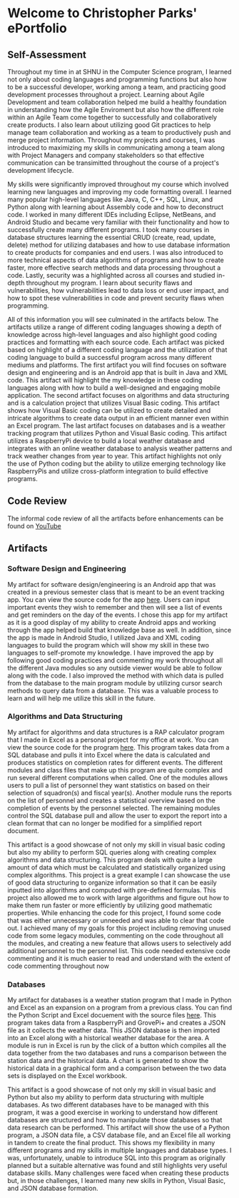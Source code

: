 # Welcome to Christopher Parks' ePortfolio

## Self-Assessment

Throughout my time in at SHNU in the Computer Science program, I learned not only about coding languages and programming functions but also how to be a successful developer, working among a team, and practicing good development processes throughout a project.  Learning about Agile Development and team collaboration helped me build a healthy foundation in understanding how the Agile Enviroment but also how the different role within an Agile Team come together to successfully and collaboratively create products.  I also learn about utilizing good Git practices to help manage team collaboration and working as a team to productively push and merge project information.  Throughout my projects and courses, I was introduced to maximizing my skills in communicating among a team along with Project Managers and company stakeholders so that effective communication can be transimitted throughout the course of a project's development lifecycle.

My skills were significantly improved throughout my course which involved learning new languages and improving my code formatting overall.  I learned many popular high-level languages like Java, C, C++, SQL, Linux, and Python along with learning about Assembly code and how to deconstruct code.  I worked in many different IDEs including Eclipse, NetBeans, and Android Studio and became very familiar with their functionality and how to successfully create many different programs.  I took many courses in database structures learning the essential CRUD (create, read, update, delete) method for utilizing databases and how to use database information to create products for companies and end users.  I was also introduced to more technical aspects of data algorithms of programs and how to create faster, more effective search methods and data processing throughout a code.  Lastly, security was a highlighted across all courses and studied in-depth throughout my program.  I learn about security flaws and vulnerabilities, how vulnerabilities lead to data loss or end user impact, and how to spot these vulnerabilities in code and prevent security flaws when programming.

All of this information you will see culminated in the artifacts below.  The artifacts utilize a range of different coding languages showing a depth of knowledge across high-level languages and also highlight good coding practices and formatting with each source code.  Each artifact was picked based on highlight of a different coding language and the utilization of that coding language to build a successful program across many different mediums and platforms.  The first artifact you will find focuses on software design and engineering and is an Android app that is built in Java and XML code.  This artifact will highlight the my knowledge in these coding languages along with how to build a well-designed and engaging mobile application.  The second artifact focuses on algorithms and data structuring and is a calculation project that utilizes Visual Basic coding.  This artifact shows how Visual Basic coding can be utilized to create detailed and intricate algorithms to create data output in an efficient manner even within an Excel program.  The last artifact focuses on databases and is a weather tracking program that utilizes Python and Visual Basic coding.  This artifact utilizes a RaspberryPi device to build a local weather database and integrates with an online weather database to analysis weather patterns and track weather changes from year to year.  This artifact highlights not only the use of Python coding but the ability to utilize emerging technology like RaspberryPis and utilize cross-platform integration to build effective programs.

## Code Review

The informal code review of all the artifacts before enhancements can be found on [YouTube](https://www.youtube.com/watch?v=LO5R9o2_AcE)

## Artifacts

### Software Design and Engineering
My artifact for software design/engineering is an Android app that was created in a previous semester class that is meant to be an event tracking app.   You can view the source code for the app [here](https://github.com/chrislparks7/ePortfolio/blob/master/Event%20Tracking%20App%20(Software%20Design%20and%20Engineering).zip). Users can input important events they wish to remember and then will see a list of events and get reminders on the day of the events.  I chose this app for my artifact as it is a good display of my ability to create Android apps and working through the app helped build that knowledge base as well.  In addition, since the app is made in Android Studio, I utilized Java and XML coding languages to build the program which will show my skill in these two languages to self-promote my knowledge.  I have improved the app by following good coding practices and commenting my work throughout all the different Java modules so any outside viewer would be able to follow along with the code.  I also improved the method with which data is pulled from the database to the main program module by utilizing cursor search methods to query data from a database.  This was a valuable process to learn and will help me utilize this skill in the future. 

### Algorithms and Data Structuring
My artifact for algorithms and data structures is a RAP calculator program that I made in Excel as a personal project for my office at work.  You can view the source code for the program [here](https://github.com/chrislparks7/ePortfolio/blob/master/RAP%20Calculator%20(Algorithm%20and%20Data%20Structures).zip).  This program takes data from a SQL database and pulls it into Excel where the data is calculated and produces statistics on completion rates for different events.  The different modules and class files that make up this program are quite complex and run several different computations when called.  One of the modules allows users to pull a list of personnel they want statistics on based on their selection of squadron(s) and fiscal year(s).  Another module runs the reports on the list of personnel and creates a statistical overview based on the completion of events by the personnel selected.  The remaining modules control the SQL database pull and allow the user to export the report into a clean format that can no longer be modified for a simplified report document. 
	
This artifact is a good showcase of not only my skill in visual basic coding but also my ability to perform SQL queries along with creating complex algorithms and data structuring.  This program deals with quite a large amount of data which must be calculated and statistically organized using complex algorithms.  This project is a great example I can showcase the use of good data structuring to organize information so that it can be easily inputted into algorithms and computed with pre-defined formulas.  This project also allowed me to work with large algorithms and figure out how to make them run faster or more efficiently by utilizing good mathematic properties. While enhancing the code for this project, I found some code that was either unnecessary or unneeded and was able to clear that code out.  I achieved many of my goals for this project including removing unused code from some legacy modules, commenting on the code throughout all the modules, and creating a new feature that allows users to selectively add additional personnel to the personnel list.  This code needed extensive code commenting and it is much easier to read and understand with the extent of code commenting throughout now

### Databases
My artifact for databases is a weather station program that I made in Python and Excel as an expansion on a program from a previous class.  You can find the Python Script and Excel docuement with the source files [here](https://github.com/chrislparks7/ePortfolio/blob/master/Weather%20Analysis%20(Databases).zip). This program takes data from a RaspberryPi and GrovePi+ and creates a JSON file as it collects the weather data.  This JSON database is then imported into an Excel along with a historical weather database for the area.  A module is run in Excel is run by the click of a button which compiles all the data together from the two databases and runs a comparison between the station data and the historical data.  A chart is generated to show the historical data in a graphical form and a comparison between the two data sets is displayed on the Excel workbook.  
	
This artifact is a good showcase of not only my skill in visual basic and Python but also my ability to perform data structuring with multiple databases.  As two different databases have to be managed with this program, it was a good exercise in working to understand how different databases are structured and how to manipulate those databases so that data research can be performed.  This artifact will show the use of a Python program, a JSON data file, a CSV database file, and an Excel file all working in tandem to create the final product.  This shows my flexibility in many different programs and my skills in multiple languages and database types.  I was, unfortunately, unable to introduce SQL into this program as originally planned but a suitable alternative was found and still highlights very useful database skills.  Many challenges were faced when creating these products but, in those challenges, I learned many new skills in Python, Visual Basic, and JSON database formation.
